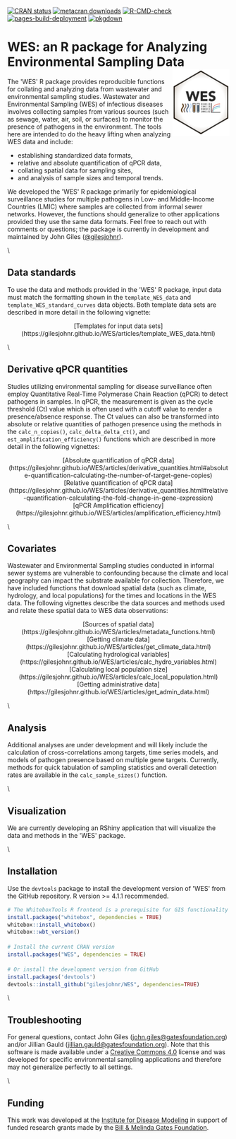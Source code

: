 <!-- badges: start -->
[![CRAN status](https://www.r-pkg.org/badges/version/WES)](https://CRAN.R-project.org/package=WES)
[![metacran downloads](https://cranlogs.r-pkg.org/badges/grand-total/WES)](https://cran.r-project.org/package=WES)
[![R-CMD-check](https://github.com/gilesjohnr/WES/actions/workflows/R-CMD-check.yaml/badge.svg)](https://github.com/gilesjohnr/WES/actions/workflows/R-CMD-check.yaml)
[![pages-build-deployment](https://github.com/gilesjohnr/WES/actions/workflows/pages/pages-build-deployment/badge.svg?branch=gh-pages)](https://github.com/gilesjohnr/WES/actions/workflows/pages/pages-build-deployment)
[![pkgdown](https://github.com/gilesjohnr/WES/actions/workflows/pkgdown.yaml/badge.svg?branch=main)](https://github.com/gilesjohnr/WES/actions/workflows/pkgdown.yaml)
<!-- badges: end -->

# **WES**: an R package for Analyzing Environmental Sampling Data <img src="man/figures/logo.png" align="right" height="150" alt="" />

The 'WES' R package provides reproducible functions for collating and analyzing data from wastewater and environmental sampling studies. Wastewater and Environmental Sampling (WES) of infectious diseases involves collecting samples from various sources (such as sewage, water, air, soil, or surfaces) to monitor the presence of pathogens in the environment. The tools here are intended to do the heavy lifting when analyzing WES data and include:

  * establishing standardized data formats,
  * relative and absolute quantification of qPCR data,
  * collating spatial data for sampling sites,
  * and analysis of sample sizes and temporal trends.

We developed the 'WES' R package primarily for epidemiological surveillance studies for multiple pathogens in Low- and Middle-Income Countries (LMIC) where samples are collected from informal sewer networks. However, the functions should generalize to other applications provided they use the same data formats. Feel free to reach out with comments or questions; the package is currently in development and maintained by John Giles ([@gilesjohnr](https://github.com/gilesjohnr)).

\

## Data standards

To use the data and methods provided in the 'WES' R package, input data must match the formatting shown in the `template_WES_data` and `template_WES_standard_curves` data objects. Both template data sets are described in more detail in the following vignette:

<center>[Templates for input data sets](https://gilesjohnr.github.io/WES/articles/template_WES_data.html)</center>

\

## Derivative qPCR quantities

Studies utilizing environmental sampling for disease surveillance often employ Quantitative Real-Time Polymerase Chain Reaction (qPCR) to detect pathogens in samples. In qPCR, the measurement is given as the cycle threshold (Ct) value which is often used with a cutoff value to render a presence/absence response. The Ct values can also be transformed into absolute or relative quantities of pathogen presence using the methods in the `calc_n_copies()`, `calc_delta_delta_ct()`, and `est_amplification_efficiency()` functions which are described in more detail in the following vignettes:

<center>[Absolute quantification of qPCR data](https://gilesjohnr.github.io/WES/articles/derivative_quantities.html#absolute-quantification-calculating-the-number-of-target-gene-copies)</center>

<center>[Relative quantification of qPCR data](https://gilesjohnr.github.io/WES/articles/derivative_quantities.html#relative-quantification-calculating-the-fold-change-in-gene-expression)</center>

<center>[qPCR Amplification efficiency](https://gilesjohnr.github.io/WES/articles/amplification_efficiency.html)</center>

\

## Covariates

Wastewater and Environmental Sampling studies conducted in informal sewer systems are vulnerable to confounding because the climate and local geography can impact the substrate available for collection. Therefore, we have included functions that download spatial data (such as climate, hydrology, and local populations) for the times and locations in the WES data. The following vignettes describe the data sources and methods used and relate these spatial data to WES data observations:

<center>[Sources of spatial data](https://gilesjohnr.github.io/WES/articles/metadata_functions.html)</center>

<center>[Getting climate data](https://gilesjohnr.github.io/WES/articles/get_climate_data.html)</center>

<center>[Calculating hydrological variables](https://gilesjohnr.github.io/WES/articles/calc_hydro_variables.html)</center>

<center>[Calculating local population size](https://gilesjohnr.github.io/WES/articles/calc_local_population.html)</center>

<center>[Getting administrative data](https://gilesjohnr.github.io/WES/articles/get_admin_data.html)</center>
  
\
  
## Analysis

Additional analyses are under development and will likely include the calculation of cross-correlations among targets, time series models, and models of pathogen presence based on multiple gene targets. Currently, methods for quick tabulation of sampling statistics and overall detection rates are available in the `calc_sample_sizes()` function.

\

## Visualization

We are currently developing an RShiny application that will visualize the data and methods in the 'WES' package.

\

## Installation

Use the `devtools` package to install the development version of 'WES' from the GitHub repository. R version >= 4.1.1 recommended.
```r
# The WhiteboxTools R frontend is a prerequisite for GIS functionality
install.packages("whitebox", dependencies = TRUE)
whitebox::install_whitebox()
whitebox::wbt_version()

# Install the current CRAN version
install.packages("WES", dependencies = TRUE)

# Or install the development version from GitHub
install.packages('devtools')
devtools::install_github("gilesjohnr/WES", dependencies=TRUE)
```

\

## Troubleshooting

For general questions, contact John Giles (john.giles@gatesfoundation.org) and/or Jillian Gauld (jillian.gauld@gatesfoundation.org). Note that this software is made available under a [Creative Commons 4.0](https://creativecommons.org/licenses/by/4.0/) license and was developed for specific environmental sampling applications and therefore may not generalize perfectly to all settings.

\

## Funding

This work was developed at the [Institute for Disease Modeling](https://www.idmod.org/) in support of funded research grants made by the [Bill \& Melinda Gates Foundation](https://www.gatesfoundation.org/).
